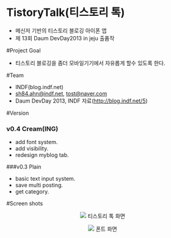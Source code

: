 # TistoryTalk(티스토리 톡)
- 메신저 기반의 티스토리 블로깅 아이폰 앱
- 제 13회 Daum DevDay2013 in jeju 출품작

#Project Goal 
- 티스토리 블로깅을 좀더 모바일기기에서 자유롭게 할수 있도록 한다. 


#Team 
- INDF(blog.indf.net)
- sh84.ahn@indf.net, tost@naver.com
- Daum DevDay 2013, INDF 자료(http://blog.indf.net/5)

#Version
### v0.4 Cream(ING) 
- add font system.
- add visibility. 
- redesign myblog tab. 

###v0.3 Plain
- basic text input system. 
- save multi posting. 
- get category. 

#Screen shots
<br/>
<p align = "center">
    <img src="http://farm8.static.flickr.com/7291/8741755989_d1ef704212.jpg"/>
    티스토리 톡 화면
</p>
<p align = "center">
    <img src="http://farm4.static.flickr.com/3807/8850724426_0fcbb8a61f.jpg"/>
    폰트 화면
</p>




 
